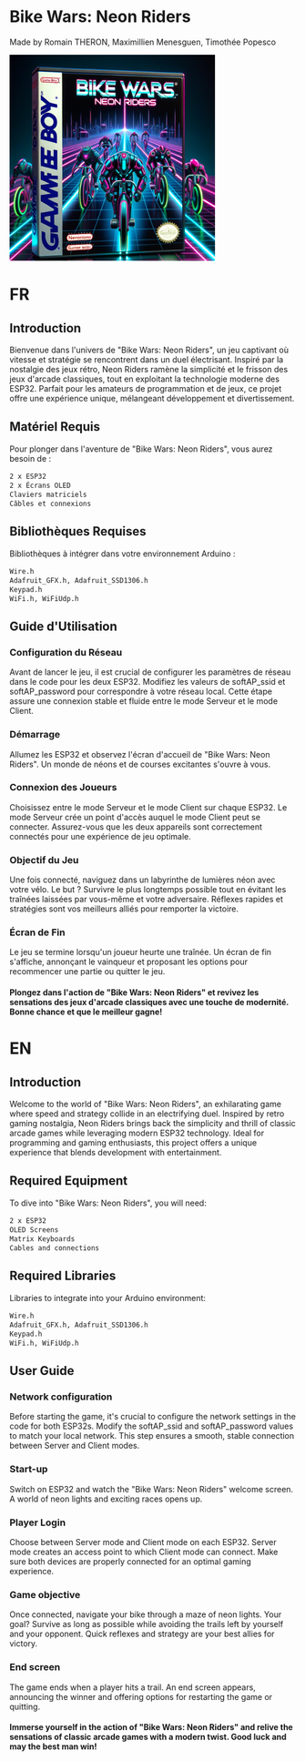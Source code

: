 # Bike Wars: Neon Riders
Made by Romain THERON, Maximillien Menesguen, Timothée Popesco

![La boite du jeu ( fait par une IA ) ](BikeWarsBoite2.png)


# FR
## Introduction

Bienvenue dans l'univers de "Bike Wars: Neon Riders", un jeu captivant où vitesse et stratégie se rencontrent dans un duel électrisant. Inspiré par la nostalgie des jeux rétro, Neon Riders ramène la simplicité et le frisson des jeux d'arcade classiques, tout en exploitant la technologie moderne des ESP32. Parfait pour les amateurs de programmation et de jeux, ce projet offre une expérience unique, mélangeant développement et divertissement.
## Matériel Requis

Pour plonger dans l'aventure de "Bike Wars: Neon Riders", vous aurez besoin de :

    2 x ESP32
    2 x Écrans OLED
    Claviers matriciels
    Câbles et connexions

## Bibliothèques Requises

Bibliothèques à intégrer dans votre environnement Arduino :

    Wire.h
    Adafruit_GFX.h, Adafruit_SSD1306.h
    Keypad.h
    WiFi.h, WiFiUdp.h

## Guide d'Utilisation
### Configuration du Réseau

Avant de lancer le jeu, il est crucial de configurer les paramètres de réseau dans le code pour les deux ESP32. Modifiez les valeurs de softAP_ssid et softAP_password pour correspondre à votre réseau local. Cette étape assure une connexion stable et fluide entre le mode Serveur et le mode Client.

### Démarrage

Allumez les ESP32 et observez l'écran d'accueil de "Bike Wars: Neon Riders". Un monde de néons et de courses excitantes s'ouvre à vous.

### Connexion des Joueurs

Choisissez entre le mode Serveur et le mode Client sur chaque ESP32. Le mode Serveur crée un point d'accès auquel le mode Client peut se connecter. Assurez-vous que les deux appareils sont correctement connectés pour une expérience de jeu optimale.

### Objectif du Jeu

Une fois connecté, naviguez dans un labyrinthe de lumières néon avec votre vélo. Le but ? Survivre le plus longtemps possible tout en évitant les traînées laissées par vous-même et votre adversaire. Réflexes rapides et stratégies sont vos meilleurs alliés pour remporter la victoire.

### Écran de Fin

Le jeu se termine lorsqu'un joueur heurte une traînée. Un écran de fin s'affiche, annonçant le vainqueur et proposant les options pour recommencer une partie ou quitter le jeu.



#### Plongez dans l'action de "Bike Wars: Neon Riders" et revivez les sensations des jeux d'arcade classiques avec une touche de modernité. Bonne chance et que le meilleur gagne!


# EN
## Introduction

Welcome to the world of "Bike Wars: Neon Riders", an exhilarating game where speed and strategy collide in an electrifying duel. Inspired by retro gaming nostalgia, Neon Riders brings back the simplicity and thrill of classic arcade games while leveraging modern ESP32 technology. Ideal for programming and gaming enthusiasts, this project offers a unique experience that blends development with entertainment.

## Required Equipment

To dive into "Bike Wars: Neon Riders", you will need:

    2 x ESP32
    OLED Screens
    Matrix Keyboards
    Cables and connections

## Required Libraries

Libraries to integrate into your Arduino environment:

    Wire.h
    Adafruit_GFX.h, Adafruit_SSD1306.h
    Keypad.h
    WiFi.h, WiFiUdp.h


## User Guide
### Network configuration

Before starting the game, it's crucial to configure the network settings in the code for both ESP32s. Modify the softAP_ssid and softAP_password values to match your local network. This step ensures a smooth, stable connection between Server and Client modes.

### Start-up

Switch on ESP32 and watch the "Bike Wars: Neon Riders" welcome screen. A world of neon lights and exciting races opens up.

### Player Login

Choose between Server mode and Client mode on each ESP32. Server mode creates an access point to which Client mode can connect. Make sure both devices are properly connected for an optimal gaming experience.

### Game objective

Once connected, navigate your bike through a maze of neon lights. Your goal? Survive as long as possible while avoiding the trails left by yourself and your opponent. Quick reflexes and strategy are your best allies for victory.

### End screen

The game ends when a player hits a trail. An end screen appears, announcing the winner and offering options for restarting the game or quitting.



#### Immerse yourself in the action of "Bike Wars: Neon Riders" and relive the sensations of classic arcade games with a modern twist. Good luck and may the best man win!

